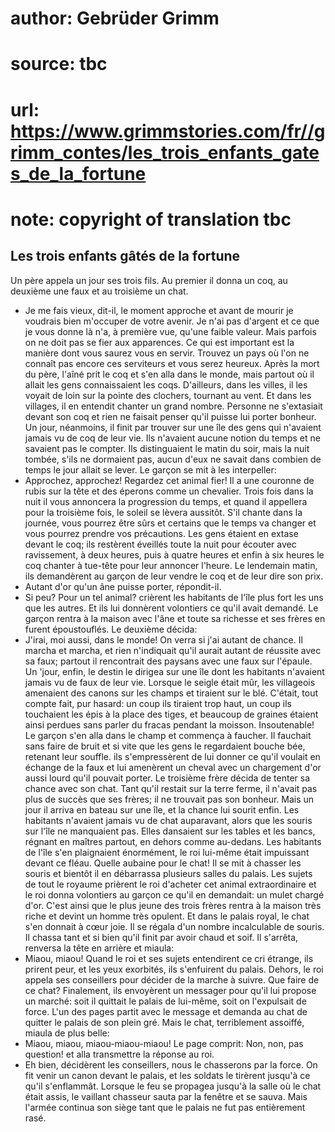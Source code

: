# author: Gebrüder Grimm
# source: tbc
# url: https://www.grimmstories.com/fr//grimm_contes/les_trois_enfants_gates_de_la_fortune
# note: copyright of translation tbc

## Les trois enfants gâtés de la fortune 

Un père appela un jour ses trois fils. Au premier il donna un coq, au
deuxième une faux et au troisième un chat.
- Je me fais vieux, dit-il, le moment approche et avant de mourir je
voudrais bien m'occuper de votre avenir. Je n'ai pas d'argent et ce
que je vous donne là n'a, à première vue, qu'une faible valeur. Mais
parfois on ne doit pas se fier aux apparences. Ce qui est important est
la manière dont vous saurez vous en servir. Trouvez un pays où l'on ne
connaît pas encore ces serviteurs et vous serez heureux.
Après la mort du père, l'aîné prit le coq et s'en alla dans le monde,
mais partout où il allait les gens connaissaient les coqs. D'ailleurs,
dans les villes, il les voyait de loin sur la pointe des clochers,
tournant au vent. Et dans les villages, il en entendit chanter un grand
nombre. Personne ne s'extasiait devant son coq et rien ne faisait
penser qu'il puisse lui porter bonheur. Un jour, néanmoins, il finit
par trouver sur une île des gens qui n'avaient jamais vu de coq de leur
vie. Ils n'avaient aucune notion du temps et ne savaient pas le
compter. Ils distinguaient le matin du soir, mais la nuit tombée, s'ils
ne dormaient pas, aucun d'eux ne savait dans combien de temps le jour
allait se lever.
Le garçon se mit à les interpeller:
- Approchez, approchez! Regardez cet animal fier! Il a une couronne de
rubis sur la tête et des éperons comme un chevalier. Trois fois dans la
nuit il vous annoncera la progression du temps, et quand il appellera
pour la troisième fois, le soleil se lèvera aussitôt. S'il chante dans
la journée, vous pourrez être sûrs et certains que le temps va changer
et vous pourrez prendre vos précautions.
Les gens étaient en extase devant le coq; ils restèrent éveillés toute
la nuit pour écouter avec ravissement, à deux heures, puis à quatre
heures et enfin à six heures le coq chanter à tue-tête pour leur
annoncer l'heure. Le lendemain matin, ils demandèrent au garçon de leur
vendre le coq et de leur dire son prix.
- Autant d'or qu'un âne puisse porter, répondit-il.
- Si peu? Pour un tel animal? crièrent les habitants de l'île plus fort
les uns que les autres. Et ils lui donnèrent volontiers ce qu'il avait
demandé.
Le garçon rentra à la maison avec l'âne et toute sa richesse et ses
frères en furent époustouflés. Le deuxième décida:
- J'irai, moi aussi, dans le monde! On verra si j'ai autant de
chance.
Il marcha et marcha, et rien n'indiquait qu'il aurait autant de
réussite avec sa faux; partout il rencontrait des paysans avec une faux
sur l'épaule. Un 'jour, enfin, le destin le dirigea sur une île dont
les habitants n'avaient jamais vu de faux de leur vie. Lorsque le
seigle était mûr, les villageois amenaient des canons sur les champs et
tiraient sur le blé. C'était, tout compte fait, pur hasard: un coup ils
tiraient trop haut, un coup ils touchaient les épis à la place des
tiges, et beaucoup de graines étaient ainsi perdues sans parler du
fracas pendant la moisson. Insoutenable!
Le garçon s'en alla dans le champ et commença à faucher. Il fauchait
sans faire de bruit et si vite que les gens le regardaient bouche bée,
retenant leur souffle. ils s'empressèrent de lui donner ce qu'il
voulait en échange de la faux et lui amenèrent un cheval avec un
chargement d'or aussi lourd qu'il pouvait porter.
Le troisième frère décida de tenter sa chance avec son chat. Tant qu'il
restait sur la terre ferme, il n'avait pas plus de succès que ses
frères; il ne trouvait pas son bonheur. Mais un jour il arriva en bateau
sur une île, et la chance lui sourit enfin. Les habitants n'avaient
jamais vu de chat auparavant, alors que les souris sur l'île ne
manquaient pas. Elles dansaient sur les tables et les bancs, régnant en
maîtres partout, en dehors comme au-dedans. Les habitants de l'île
s'en plaignaient énormément, le roi lui-même était impuissant devant ce
fléau.
Quelle aubaine pour le chat! Il se mit à chasser les souris et bientôt
il en débarrassa plusieurs salles du palais. Les sujets de tout le
royaume prièrent le roi d'acheter cet animal extraordinaire et le roi
donna volontiers au garçon ce qu'il en demandait: un mulet chargé
d'or. C'est ainsi que le plus jeune des trois frères rentra à la
maison très riche et devint un homme très opulent.
Et dans le palais royal, le chat s'en donnait à cœur joie. Il se régala
d'un nombre incalculable de souris. Il chassa tant et si bien qu'il
finit par avoir chaud et soif. Il s'arrêta, renversa la tête en arrière
et miaula:
- Miaou, miaou!
Quand le roi et ses sujets entendirent ce cri étrange, ils prirent peur,
et les yeux exorbités, ils s'enfuirent du palais. Dehors, le roi appela
ses conseillers pour décider de la marche à suivre. Que faire de ce
chat? Finalement, ils envoyèrent un messager pour qu'il lui propose un
marché: soit il quittait le palais de lui-même, soit on l'expulsait de
force.
L'un des pages partit avec le message et demanda au chat de quitter le
palais de son plein gré. Mais le chat, terriblement assoiffé, miaula de
plus belle:
- Miaou, miaou, miaou-miaou-miaou!
Le page comprit: Non, non, pas question! et alla transmettre la réponse
au roi.
- Eh bien, décidèrent les conseillers, nous le chasserons par la force.
On fit venir un canon devant le palais, et les soldats le tirèrent
jusqu'à ce qu'il s'enflammât. Lorsque le feu se propagea jusqu'à la
salle où le chat était assis, le vaillant chasseur sauta par la fenêtre
et se sauva. Mais l'armée continua son siège tant que le palais ne fut
pas entièrement rasé.
